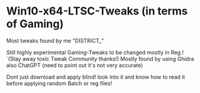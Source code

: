 # Win10-x64-LTSC-Tweaks (in terms of Gaming)

Most tweaks found by me "DISTRICT_"

Still highly experimental Gaming-Tweaks to be changed mostly in Reg.!´(Stay away toxic Tweak Community thanks!)
Mostly found by using Ghidra also ChatGPT (need to point out it's not very accurate)

Dont just download and apply blind! look into it and know how to read it before applying random Batch or reg files!
